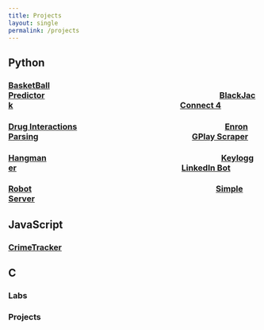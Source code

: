 ```yaml
---
title: Projects
layout: single
permalink: /projects
---
```



## Python 

### [BasketBall Predictor][BasketBall Predictor]&nbsp;&nbsp;&nbsp;&nbsp;&nbsp;&nbsp;&nbsp;&nbsp;&nbsp;&nbsp;&nbsp;&nbsp;&nbsp;&nbsp;&nbsp;&nbsp;&nbsp;&nbsp;&nbsp;&nbsp;&nbsp;&nbsp;&nbsp;&nbsp;&nbsp;&nbsp;&nbsp;&nbsp;&nbsp;&nbsp;&nbsp;&nbsp;&nbsp;&nbsp;&nbsp;&nbsp;&nbsp;&nbsp;&nbsp;&nbsp;&nbsp;&nbsp;&nbsp;&nbsp;&nbsp;&nbsp;&nbsp;&nbsp;&nbsp;&nbsp;&nbsp;&nbsp;&nbsp;&nbsp;&nbsp;&nbsp;&nbsp;&nbsp;&nbsp;&nbsp;&nbsp;&nbsp;&nbsp;&nbsp;&nbsp;&nbsp;&nbsp;&nbsp;&nbsp;&nbsp;&nbsp;&nbsp;&nbsp;&nbsp;&nbsp;&nbsp;&nbsp;&nbsp;&nbsp;&nbsp;&nbsp;&nbsp;&nbsp;&nbsp;&nbsp;&nbsp;&nbsp;&nbsp;&nbsp;&nbsp;&nbsp;[BlackJack][Blackjack]&nbsp;&nbsp;&nbsp;&nbsp;&nbsp;&nbsp;&nbsp;&nbsp;&nbsp;&nbsp;&nbsp;&nbsp;&nbsp;&nbsp;&nbsp;&nbsp;&nbsp;&nbsp;&nbsp;&nbsp;&nbsp;&nbsp;&nbsp;&nbsp;&nbsp;&nbsp;&nbsp;&nbsp;&nbsp;&nbsp;&nbsp;&nbsp;&nbsp;&nbsp;&nbsp;&nbsp;&nbsp;&nbsp;&nbsp;&nbsp;&nbsp;&nbsp;&nbsp;&nbsp;&nbsp;&nbsp;&nbsp;&nbsp;&nbsp;&nbsp;&nbsp;&nbsp;&nbsp;&nbsp;&nbsp;&nbsp;&nbsp;&nbsp;&nbsp;&nbsp;&nbsp;&nbsp;&nbsp;&nbsp;&nbsp;&nbsp;&nbsp;&nbsp;&nbsp;&nbsp;&nbsp;&nbsp;&nbsp;&nbsp;&nbsp;&nbsp;&nbsp;&nbsp;&nbsp;&nbsp;&nbsp;&nbsp;&nbsp;&nbsp;&nbsp;&nbsp;&nbsp;[Connect 4][Connect4]

### [Drug Interactions][Drug Interaction]&nbsp;&nbsp;&nbsp;&nbsp;&nbsp;&nbsp;&nbsp;&nbsp;&nbsp;&nbsp;&nbsp;&nbsp;&nbsp;&nbsp;&nbsp;&nbsp;&nbsp;&nbsp;&nbsp;&nbsp;&nbsp;&nbsp;&nbsp;&nbsp;&nbsp;&nbsp;&nbsp;&nbsp;&nbsp;&nbsp;&nbsp;&nbsp;&nbsp;&nbsp;&nbsp;&nbsp;&nbsp;&nbsp;&nbsp;&nbsp;&nbsp;&nbsp;&nbsp;&nbsp;&nbsp;&nbsp;&nbsp;&nbsp;&nbsp;&nbsp;&nbsp;&nbsp;&nbsp;&nbsp;&nbsp;&nbsp;&nbsp;&nbsp;&nbsp;&nbsp;&nbsp;&nbsp;&nbsp;&nbsp;&nbsp;&nbsp;&nbsp;&nbsp;&nbsp;&nbsp;&nbsp;&nbsp;&nbsp;&nbsp;&nbsp;&nbsp;&nbsp;[Enron Parsing][Enron Parsing]&nbsp;&nbsp;&nbsp;&nbsp;&nbsp;&nbsp;&nbsp;&nbsp;&nbsp;&nbsp;&nbsp;&nbsp;&nbsp;&nbsp;&nbsp;&nbsp;&nbsp;&nbsp;&nbsp;&nbsp;&nbsp;&nbsp;&nbsp;&nbsp;&nbsp;&nbsp;&nbsp;&nbsp;&nbsp;&nbsp;&nbsp;&nbsp;&nbsp;&nbsp;&nbsp;&nbsp;&nbsp;&nbsp;&nbsp;&nbsp;&nbsp;&nbsp;&nbsp;&nbsp;&nbsp;&nbsp;&nbsp;&nbsp;&nbsp;&nbsp;&nbsp;&nbsp;&nbsp;&nbsp;&nbsp;&nbsp;&nbsp;&nbsp;&nbsp;&nbsp;&nbsp;&nbsp;&nbsp;&nbsp;&nbsp;&nbsp;&nbsp;&nbsp;&nbsp;&nbsp;&nbsp;&nbsp;&nbsp;&nbsp;&nbsp;&nbsp;&nbsp;&nbsp;&nbsp;&nbsp;[GPlay Scraper][Google Play Scrape]

### [Hangman][Hangman]&nbsp;&nbsp;&nbsp;&nbsp;&nbsp;&nbsp;&nbsp;&nbsp;&nbsp;&nbsp;&nbsp;&nbsp;&nbsp;&nbsp;&nbsp;&nbsp;&nbsp;&nbsp;&nbsp;&nbsp;&nbsp;&nbsp;&nbsp;&nbsp;&nbsp;&nbsp;&nbsp;&nbsp;&nbsp;&nbsp;&nbsp;&nbsp;&nbsp;&nbsp;&nbsp;&nbsp;&nbsp;&nbsp;&nbsp;&nbsp;&nbsp;&nbsp;&nbsp;&nbsp;&nbsp;&nbsp;&nbsp;&nbsp;&nbsp;&nbsp;&nbsp;&nbsp;&nbsp;&nbsp;&nbsp;&nbsp;&nbsp;&nbsp;&nbsp;&nbsp;&nbsp;&nbsp;&nbsp;&nbsp;&nbsp;&nbsp;&nbsp;&nbsp;&nbsp;&nbsp;&nbsp;&nbsp;&nbsp;&nbsp;&nbsp;&nbsp;&nbsp;&nbsp;&nbsp;&nbsp;&nbsp;&nbsp;&nbsp;&nbsp;&nbsp;&nbsp;&nbsp;&nbsp;&nbsp;&nbsp;&nbsp;[Keylogger][Keylogger]&nbsp;&nbsp;&nbsp;&nbsp;&nbsp;&nbsp;&nbsp;&nbsp;&nbsp;&nbsp;&nbsp;&nbsp;&nbsp;&nbsp;&nbsp;&nbsp;&nbsp;&nbsp;&nbsp;&nbsp;&nbsp;&nbsp;&nbsp;&nbsp;&nbsp;&nbsp;&nbsp;&nbsp;&nbsp;&nbsp;&nbsp;&nbsp;&nbsp;&nbsp;&nbsp;&nbsp;&nbsp;&nbsp;&nbsp;&nbsp;&nbsp;&nbsp;&nbsp;&nbsp;&nbsp;&nbsp;&nbsp;&nbsp;&nbsp;&nbsp;&nbsp;&nbsp;&nbsp;&nbsp;&nbsp;&nbsp;&nbsp;&nbsp;&nbsp;&nbsp;&nbsp;&nbsp;&nbsp;&nbsp;&nbsp;&nbsp;&nbsp;&nbsp;&nbsp;&nbsp;&nbsp;&nbsp;&nbsp;&nbsp;&nbsp;&nbsp;&nbsp;&nbsp;&nbsp;&nbsp;&nbsp;&nbsp;&nbsp;&nbsp;&nbsp;&nbsp;[LinkedIn Bot][LinkedIn Bot]

### [Robot][Robot]&nbsp;&nbsp;&nbsp;&nbsp;&nbsp;&nbsp;&nbsp;&nbsp;&nbsp;&nbsp;&nbsp;&nbsp;&nbsp;&nbsp;&nbsp;&nbsp;&nbsp;&nbsp;&nbsp;&nbsp;&nbsp;&nbsp;&nbsp;&nbsp;&nbsp;&nbsp;&nbsp;&nbsp;&nbsp;&nbsp;&nbsp;&nbsp;&nbsp;&nbsp;&nbsp;&nbsp;&nbsp;&nbsp;&nbsp;&nbsp;&nbsp;&nbsp;&nbsp;&nbsp;&nbsp;&nbsp;&nbsp;&nbsp;&nbsp;&nbsp;&nbsp;&nbsp;&nbsp;&nbsp;&nbsp;&nbsp;&nbsp;&nbsp;&nbsp;&nbsp;&nbsp;&nbsp;&nbsp;&nbsp;&nbsp;&nbsp;&nbsp;&nbsp;&nbsp;&nbsp;&nbsp;&nbsp;&nbsp;&nbsp;&nbsp;&nbsp;&nbsp;&nbsp;&nbsp;&nbsp;&nbsp;&nbsp;&nbsp;&nbsp;&nbsp;&nbsp;&nbsp;&nbsp;&nbsp;&nbsp;&nbsp;&nbsp;&nbsp;&nbsp;&nbsp;&nbsp;[Simple Server][Simple Server]&nbsp;&nbsp;&nbsp;&nbsp;&nbsp;&nbsp;&nbsp;&nbsp;&nbsp;&nbsp;&nbsp;&nbsp;&nbsp;&nbsp;&nbsp;&nbsp;&nbsp;&nbsp;&nbsp;&nbsp;&nbsp;&nbsp;&nbsp;&nbsp;&nbsp;&nbsp;&nbsp;&nbsp;&nbsp;&nbsp;&nbsp;&nbsp;&nbsp;&nbsp;&nbsp;&nbsp;&nbsp;&nbsp;&nbsp;&nbsp;&nbsp;&nbsp;&nbsp;&nbsp;&nbsp;&nbsp;&nbsp;&nbsp;&nbsp;&nbsp;&nbsp;&nbsp;&nbsp;&nbsp;&nbsp;&nbsp;&nbsp;&nbsp;&nbsp;&nbsp;&nbsp;&nbsp;&nbsp;&nbsp;&nbsp;&nbsp;&nbsp;&nbsp;&nbsp;&nbsp;&nbsp;&nbsp;&nbsp;&nbsp;&nbsp;&nbsp;&nbsp;&nbsp;&nbsp;&nbsp;&nbsp;&nbsp;&nbsp;&nbsp;&nbsp;&nbsp;&nbsp;&nbsp;

## JavaScript
### [CrimeTracker][CrimeTracker]

## C
### Labs
### Projects
[BasketBall Predictor]: https://gabrielsestieri.github.io/aMindofNoNation/projects/basketball/2021/12/24/basketball.html
[Blackjack]: https://gabrielsestieri.github.io/aMindofNoNation/projects/blackjack/2021/12/24/blackjack.html
[Connect4]: https://gabrielsestieri.github.io/aMindofNoNation/projects/connect4/2021/12/22/connect4.html
[Drug Interaction]: https://gabrielsestieri.github.io/aMindofNoNation/projects/simpleserver/2021/12/24/druginter.html
[Enron Parsing]: https://gabrielsestieri.github.io/aMindofNoNation/projects/simpleserver/2021/12/24/enron.html
[Google Play Scrape]: https://gabrielsestieri.github.io/aMindofNoNation/projects/simpleserver/2021/12/24/gplayscrape.html
[Hangman]: https://gabrielsestieri.github.io/aMindofNoNation/projects/hangman/2021/12/22/hangman.html
[Keylogger]: https://gabrielsestieri.github.io/aMindofNoNation/projects/simpleserver/2021/12/24/keylogger.html
[LinkedIn Bot]: https://gabrielsestieri.github.io/aMindofNoNation/projects/simpleserver/2021/12/24/linkedinbot.html
[Robot]: https://gabrielsestieri.github.io/aMindofNoNation/projects/robot/2021/12/24/robot.html
[Simple Server]: https://gabrielsestieri.github.io/aMindofNoNation/projects/simpleserver/2021/12/24/simpleserver.html

[CrimeTracker]: https://gabrielsestieri.github.io/aMindofNoNation/projects/crimetracker/2021/12/24/crimetracker.html